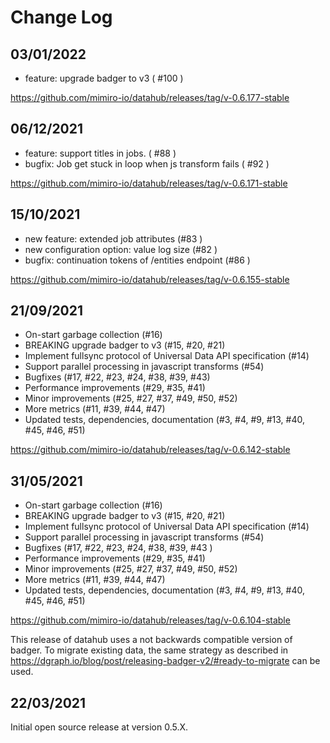 # Change Log

## 03/01/2022

* feature: upgrade badger to v3 ( #100 )

https://github.com/mimiro-io/datahub/releases/tag/v-0.6.177-stable

## 06/12/2021

* feature: support titles in jobs. ( #88 )
* bugfix: Job get stuck in loop when js transform fails ( #92 )

https://github.com/mimiro-io/datahub/releases/tag/v-0.6.171-stable


## 15/10/2021

* new feature: extended job attributes (#83 )
* new configuration option: value log size (#82 )
* bugfix: continuation tokens of /entities endpoint (#86 )

https://github.com/mimiro-io/datahub/releases/tag/v-0.6.155-stable

## 21/09/2021

* On-start garbage collection (#16)
* BREAKING upgrade badger to v3 (#15, #20, #21)
* Implement fullsync protocol of Universal Data API specification (#14)
* Support parallel processing in javascript transforms (#54)
* Bugfixes (#17, #22, #23, #24, #38, #39, #43)
* Performance improvements (#29, #35, #41)
* Minor improvements (#25, #27, #37, #49, #50, #52)
* More metrics (#11, #39, #44, #47)
* Updated tests, dependencies, documentation (#3, #4, #9, #13, #40, #45, #46, #51)

https://github.com/mimiro-io/datahub/releases/tag/v-0.6.142-stable

## 31/05/2021

* On-start garbage collection (#16)
* BREAKING upgrade badger to v3 (#15, #20, #21)
* Implement fullsync protocol of Universal Data API specification (#14)
* Support parallel processing in javascript transforms (#54)
* Bugfixes (#17, #22, #23, #24, #38, #39, #43 )
* Performance improvements (#29, #35, #41)
* Minor improvements (#25, #27, #37, #49, #50, #52)
* More metrics (#11, #39, #44, #47)
* Updated tests, dependencies, documentation (#3, #4, #9, #13, #40, #45, #46, #51)

https://github.com/mimiro-io/datahub/releases/tag/v-0.6.104-stable

This release of datahub uses a not backwards compatible version of badger. To migrate existing data, the same strategy as
described in https://dgraph.io/blog/post/releasing-badger-v2/#ready-to-migrate can be used.

## 22/03/2021

Initial open source release at version 0.5.X.

